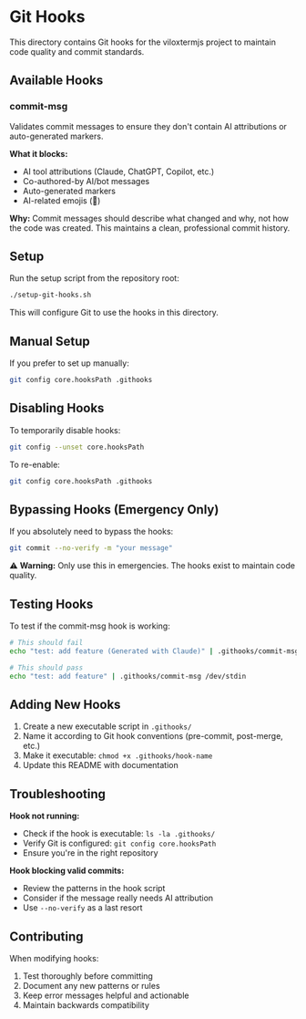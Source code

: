# Git Hooks

This directory contains Git hooks for the viloxtermjs project to maintain code quality and commit standards.

## Available Hooks

### commit-msg
Validates commit messages to ensure they don't contain AI attributions or auto-generated markers.

**What it blocks:**
- AI tool attributions (Claude, ChatGPT, Copilot, etc.)
- Co-authored-by AI/bot messages
- Auto-generated markers
- AI-related emojis (🤖)

**Why:**
Commit messages should describe what changed and why, not how the code was created. This maintains a clean, professional commit history.

## Setup

Run the setup script from the repository root:

```bash
./setup-git-hooks.sh
```

This will configure Git to use the hooks in this directory.

## Manual Setup

If you prefer to set up manually:

```bash
git config core.hooksPath .githooks
```

## Disabling Hooks

To temporarily disable hooks:

```bash
git config --unset core.hooksPath
```

To re-enable:

```bash
git config core.hooksPath .githooks
```

## Bypassing Hooks (Emergency Only)

If you absolutely need to bypass the hooks:

```bash
git commit --no-verify -m "your message"
```

⚠️ **Warning:** Only use this in emergencies. The hooks exist to maintain code quality.

## Testing Hooks

To test if the commit-msg hook is working:

```bash
# This should fail
echo "test: add feature (Generated with Claude)" | .githooks/commit-msg /dev/stdin

# This should pass
echo "test: add feature" | .githooks/commit-msg /dev/stdin
```

## Adding New Hooks

1. Create a new executable script in `.githooks/`
2. Name it according to Git hook conventions (pre-commit, post-merge, etc.)
3. Make it executable: `chmod +x .githooks/hook-name`
4. Update this README with documentation

## Troubleshooting

**Hook not running:**
- Check if the hook is executable: `ls -la .githooks/`
- Verify Git is configured: `git config core.hooksPath`
- Ensure you're in the right repository

**Hook blocking valid commits:**
- Review the patterns in the hook script
- Consider if the message really needs AI attribution
- Use `--no-verify` as a last resort

## Contributing

When modifying hooks:
1. Test thoroughly before committing
2. Document any new patterns or rules
3. Keep error messages helpful and actionable
4. Maintain backwards compatibility